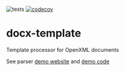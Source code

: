 ![tests](https://github.com/geocurly/docx-template/workflows/tests/badge.svg?branch=main)
[![codecov](https://codecov.io/gh/geocurly/docx-template/branch/main/graph/badge.svg?token=CHI8GSFWCT)](https://codecov.io/gh/geocurly/docx-template)
# docx-template
Template processor for OpenXML documents

See parser [demo website](http://194.67.108.101/) and [demo code](https://github.com/geocurly/docx-template-demo)
